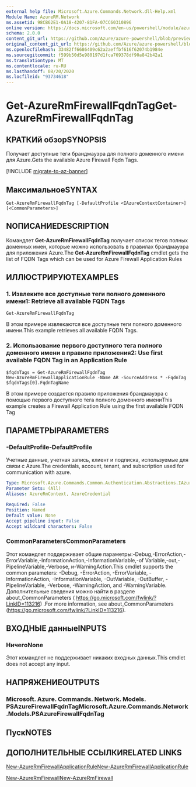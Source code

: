```yaml
---
external help file: Microsoft.Azure.Commands.Network.dll-Help.xml
Module Name: AzureRM.Network
ms.assetid: 98CB62E1-0A18-4207-81FA-07CC60310896
online version: https://docs.microsoft.com/en-us/powershell/module/azurerm.network/get-azurermfirewallfqdntag
schema: 2.0.0
content_git_url: https://github.com/Azure/azure-powershell/blob/preview/src/ResourceManager/Network/Commands.Network/help/Get-AzureRmFirewallFqdnTag.md
original_content_git_url: https://github.com/Azure/azure-powershell/blob/preview/src/ResourceManager/Network/Commands.Network/help/Get-AzureRmFirewallFqdnTag.md
ms.openlocfilehash: 33482ff6686409c62a2aeffbf616f62074b1984e
ms.sourcegitcommit: f599b50d5e980197d1fca769378df90a842b42a1
ms.translationtype: MT
ms.contentlocale: ru-RU
ms.lasthandoff: 08/20/2020
ms.locfileid: "93734618"
---
```

# <span data-ttu-id="51ac3-101">Get-AzureRmFirewallFqdnTag</span><span class="sxs-lookup"><span data-stu-id="51ac3-101">Get-AzureRmFirewallFqdnTag</span></span>

## <span data-ttu-id="51ac3-102">КРАТКИй обзор</span><span class="sxs-lookup"><span data-stu-id="51ac3-102">SYNOPSIS</span></span>
<span data-ttu-id="51ac3-103">Получает доступные теги брандмауэра для полного доменного имени для Azure.</span><span class="sxs-lookup"><span data-stu-id="51ac3-103">Gets the available Azure Firewall Fqdn Tags.</span></span>

[!INCLUDE [migrate-to-az-banner](../../includes/migrate-to-az-banner.md)]

## <span data-ttu-id="51ac3-104">Максимальное</span><span class="sxs-lookup"><span data-stu-id="51ac3-104">SYNTAX</span></span>

```
Get-AzureRmFirewallFqdnTag [-DefaultProfile <IAzureContextContainer>] [<CommonParameters>]
```

## <span data-ttu-id="51ac3-105">NОПИСАНИЕ</span><span class="sxs-lookup"><span data-stu-id="51ac3-105">DESCRIPTION</span></span>
<span data-ttu-id="51ac3-106">Командлет **Get-AzureRmFirewallFqdnTag** получает список тегов полных доменных имен, которые можно использовать в правилах брандмауэра для приложения Azure.</span><span class="sxs-lookup"><span data-stu-id="51ac3-106">The **Get-AzureRmFirewallFqdnTag** cmdlet gets the list of FQDN Tags which can be used for Azure Firewall Application Rules</span></span>

## <span data-ttu-id="51ac3-107">ИЛЛЮСТРИРУЮТ</span><span class="sxs-lookup"><span data-stu-id="51ac3-107">EXAMPLES</span></span>

### <span data-ttu-id="51ac3-108">1. Извлеките все доступные теги полного доменного имени</span><span class="sxs-lookup"><span data-stu-id="51ac3-108">1:  Retrieve all available FQDN Tags</span></span>
```
Get-AzureRmFirewallFqdnTag
```

<span data-ttu-id="51ac3-109">В этом примере извлекаются все доступные теги полного доменного имени.</span><span class="sxs-lookup"><span data-stu-id="51ac3-109">This example retrieves all available FQDN Tags.</span></span>

### <span data-ttu-id="51ac3-110">2. Использование первого доступного тега полного доменного имени в правиле приложения</span><span class="sxs-lookup"><span data-stu-id="51ac3-110">2:  Use first available FQDN Tag in an Application Rule</span></span>
```
$fqdnTags = Get-AzureRmFirewallFqdnTag
New-AzureRmFirewallApplicationRule -Name AR -SourceAddress * -FqdnTag $fqdnTags[0].FqdnTagName
```

<span data-ttu-id="51ac3-111">В этом примере создается правило приложения брандмауэра с помощью первого доступного тега полного доменного имени</span><span class="sxs-lookup"><span data-stu-id="51ac3-111">This example creates a Firewall Application Rule using the first available FQDN Tag</span></span>

## <span data-ttu-id="51ac3-112">ПАРАМЕТРЫ</span><span class="sxs-lookup"><span data-stu-id="51ac3-112">PARAMETERS</span></span>

### <span data-ttu-id="51ac3-113">-DefaultProfile</span><span class="sxs-lookup"><span data-stu-id="51ac3-113">-DefaultProfile</span></span>
<span data-ttu-id="51ac3-114">Учетные данные, учетная запись, клиент и подписка, используемые для связи с Azure.</span><span class="sxs-lookup"><span data-stu-id="51ac3-114">The credentials, account, tenant, and subscription used for communication with azure.</span></span>

```yaml
Type: Microsoft.Azure.Commands.Common.Authentication.Abstractions.IAzureContextContainer
Parameter Sets: (All)
Aliases: AzureRmContext, AzureCredential

Required: False
Position: Named
Default value: None
Accept pipeline input: False
Accept wildcard characters: False
```

### <span data-ttu-id="51ac3-115">CommonParameters</span><span class="sxs-lookup"><span data-stu-id="51ac3-115">CommonParameters</span></span>
<span data-ttu-id="51ac3-116">Этот командлет поддерживает общие параметры:-Debug,-ErrorAction,-ErrorVariable,-InformationAction,-InformationVariable,-of Variable,-out,-PipelineVariable,-Verbose, и-WarningAction.</span><span class="sxs-lookup"><span data-stu-id="51ac3-116">This cmdlet supports the common parameters: -Debug, -ErrorAction, -ErrorVariable, -InformationAction, -InformationVariable, -OutVariable, -OutBuffer, -PipelineVariable, -Verbose, -WarningAction, and -WarningVariable.</span></span> <span data-ttu-id="51ac3-117">Дополнительные сведения можно найти в разделе about_CommonParameters ( https://go.microsoft.com/fwlink/?LinkID=113216) .</span><span class="sxs-lookup"><span data-stu-id="51ac3-117">For more information, see about_CommonParameters (https://go.microsoft.com/fwlink/?LinkID=113216).</span></span>

## <span data-ttu-id="51ac3-118">ВХОДНЫЕ данные</span><span class="sxs-lookup"><span data-stu-id="51ac3-118">INPUTS</span></span>

### <span data-ttu-id="51ac3-119">Ничего</span><span class="sxs-lookup"><span data-stu-id="51ac3-119">None</span></span>
<span data-ttu-id="51ac3-120">Этот командлет не поддерживает никаких входных данных.</span><span class="sxs-lookup"><span data-stu-id="51ac3-120">This cmdlet does not accept any input.</span></span>

## <span data-ttu-id="51ac3-121">НАПРЯЖЕНИЕ</span><span class="sxs-lookup"><span data-stu-id="51ac3-121">OUTPUTS</span></span>

### <span data-ttu-id="51ac3-122">Microsoft. Azure. Commands. Network. Models. PSAzureFirewallFqdnTag</span><span class="sxs-lookup"><span data-stu-id="51ac3-122">Microsoft.Azure.Commands.Network.Models.PSAzureFirewallFqdnTag</span></span>

## <span data-ttu-id="51ac3-123">Пуск</span><span class="sxs-lookup"><span data-stu-id="51ac3-123">NOTES</span></span>

## <span data-ttu-id="51ac3-124">ДОПОЛНИТЕЛЬНЫЕ ССЫЛКИ</span><span class="sxs-lookup"><span data-stu-id="51ac3-124">RELATED LINKS</span></span>

[<span data-ttu-id="51ac3-125">New-AzureRmFirewallApplicationRule</span><span class="sxs-lookup"><span data-stu-id="51ac3-125">New-AzureRmFirewallApplicationRule</span></span>](./New-AzureRmFirewallApplicationRule.md)

[<span data-ttu-id="51ac3-126">New-AzureRmFirewall</span><span class="sxs-lookup"><span data-stu-id="51ac3-126">New-AzureRmFirewall</span></span>](./New-AzureRmFirewall.md)
